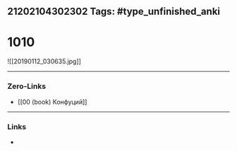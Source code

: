 21202104302302
Tags: #type_unfinished_anki
---
# 1010

![[20190112_030635.jpg]]

---
### Zero-Links
- [[00 (book) Конфуций]]
---
### Links
-